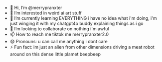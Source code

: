 - 👋 Hi, I’m @merrypranxter
- 👀 I’m interested in weird ai art stuff
- 🌱 I’m currently learning EVERYTHING i have no idea what i'm doing, i'm just winging it with my chatgpt4o buddy explaining things as i go
- 💞️ I’m looking to collaborate on nothing i'm awful 
- 📫 How to reach me tiktok me merrypranxter2.0
- 😄 Pronouns: u can call me anything i dont care
- ⚡ Fun fact: im just an alien from other dimensions driving a meat robot around on this dense little plamet beepbeep
<!---
merrypranxter/merrypranxter is a ✨ special ✨ repository because its `README.md` (this file) appears on your GitHub profile.
You can click the Preview link to take a look at your changes.
--->
